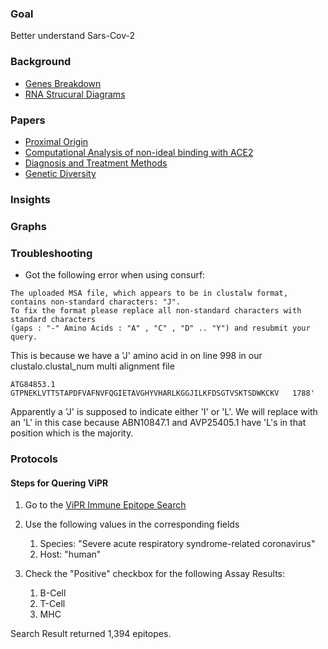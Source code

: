 ### Goal
Better understand Sars-Cov-2

### Background
- [Genes Breakdown](https://www.biosyn.com/tew/Structure-of-Coronavirus-nCoV-2019-2020.aspx)
- [RNA Strucural Diagrams](https://www.news-medical.net/news/20200702/Structure-of-the-full-SARS-CoV-2-RNA-genome-in-infected-cells.aspx)

### Papers
- [Proximal Origin](https://www.nature.com/articles/s41591-020-0820-9?fbclid=IwAR1Nj6E-XsU_N6IrFN1m9gCT-Q7app0iO2eUpN5x7OSi-l_q6c1LBx8-N24)
- [Computational Analysis of non-ideal binding with ACE2](https://jvi.asm.org/content/94/7/e00127-20)
- [Diagnosis and Treatment Methods](https://www.sciencedirect.com/science/article/pii/S1286457920300253?via%3Dihub)
- [Genetic Diversity](https://www.sciencedirect.com/science/article/pii/S1567134820300915#s0005)

### Insights


### Graphs


### Troubleshooting
- Got the following error when using consurf:

```
The uploaded MSA file, which appears to be in clustalw format, contains non-standard characters: "J". 
To fix the format please replace all non-standard characters with standard characters
(gaps : "-" Amino Acids : "A" , "C" , "D" .. "Y") and resubmit your query.
```


This is because we have a 'J' amino acid in on line 998 in our clustalo.clustal_num multi alignment file

`ATG84853.1          GTPNEKLVTTSTAPDFVAFNVFQGIETAVGHYVHARLKGGJILKFDSGTVSKTSDWKCKV	1788'`

Apparently a 'J' is supposed to indicate either 'I' or 'L'.
We will replace with an 'L' in this case because ABN10847.1 and AVP25405.1 have 'L's in that position
which is the majority.


### Protocols
#### Steps for Quering ViPR
1. Go to the [ViPR Immune Epitope Search](https://www.viprbrc.org/brc/vipr_virusEpitope_search.spg?method=ShowCleanSearch&type=curated&decorator=corona)

2. Use the following values in the corresponding fields 
   1. Species: "Severe acute respiratory syndrome-related coronavirus"
   2. Host: "human"

3. Check the "Positive" checkbox for the following Assay Results:
   1. B-Cell
   2. T-Cell
   3. MHC

Search Result returned 1,394 epitopes.
